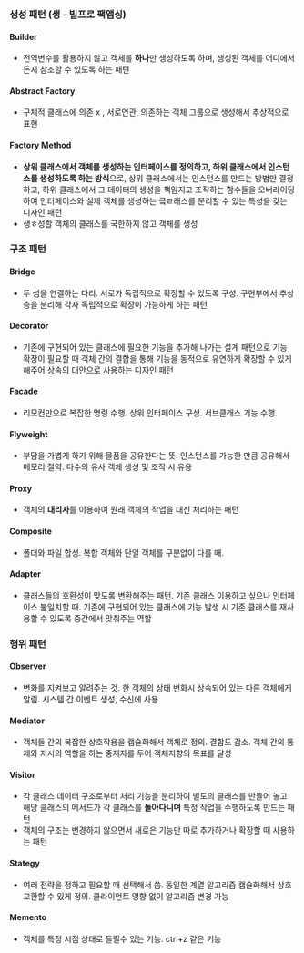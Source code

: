 ### 생성 패턴 (생 - 빌프로 팩앱싱)
#### Builder
- 전역변수를 활용하지 않고 객체를 **하나**만 생성하도록 하며, 생성된 객체를 어디에서든지 참조할 수 있도록 하는 패턴
#### Abstract Factory
- 구체적 클래스에 의존 x , 서로연관, 의존하는 객체 그룹으로 생성해서 추상적으로 표현
#### Factory Method
- **상위 클래스에서 객체를 생성하는 인터페이스를 정의하고, 하위 클래스에서 인스턴스를 생성하도록 하는 방식**으로, 상위 클래스에서는 인스턴스를 만드는 방법만 결정하고, 하위 클래스에서 그 데이터의 생성을 책임지고 조작하는 함수들을 오버라이딩하여 인터페이스와 실제 객체를 생성하는 킄ㄹ래스를 분리할 수 있는 특성을 갖는 디자인 패턴
- 생ㅎ성할 객체의 클래스를 국한하지 않고 객체를 생성
### 구조 패턴
#### Bridge
- 두 섬을 연결하는 다리. 서로가 독립적으로 확장할 수 있도록 구성. 구현부에서 추상층을 분리해 각자 독립적으로 확장이 가능하게 하는 패턴
#### Decorator
- 기존에 구현되어 있는 클래스에 필요한 기능을 추가해 나가는 설계 패턴으로 기능 확장이 필요할 때 객체 간의 결합을 통해 기능을 동적으로 유연하게 확장할 수 있게 해주어 상속의 대안으로 사용하는 디자인 패턴
#### Facade
- 리모컨만으로 복잡한 명령 수행. 상위 인터페이스 구성. 서브클래스 기능 수행.
#### Flyweight
- 부담을 가볍게 하기 위해 물품을 공유한다는 뜻. 인스턴스를 가능한 만큼 공유해서 메모리 절약. 다수의 유사 객체 생성 및 조작 시 유용
#### Proxy
- 객체의 **대리자**를 이용하여 원래 객체의 작업을 대신 처리하는 패턴
#### Composite
- 폴더와 파일 합성. 복합 객체와 단일 객체를 구분없이 다룰 때.
#### Adapter
- 클래스들의 호환성이 맞도록 변환해주는 패턴. 기존 클래스 이용하고 싶으나 인터페이스 불일치할 때. 기존에 구현되어 있는 클래스에 기능 발생 시 기존 클래스를 재사용할 수 있도록 중간에서 맞춰주는 역할
### 행위 패턴
#### Observer
- 변화를 지켜보고 알려주는 것. 한 객체의 상태 변화시 상속되어 있는 다른 객체에게 알림. 시스템 간 이벤트 생성, 수신에  사용
#### Mediator
- 객체들 간의 복잡한 상호작용을 캡슐화해서 객체로 정의. 결합도 감소. 객체 간의 통제와 지시의 역할을 하는 중재자를 두어 객체지향의 목표를 달성
#### Visitor
- 각 클래스 데이터 구조로부터 처리 기능을 분리하여 별도의 클래스를 만들어 놓고 해당 클래스의 메서드가 각 클래스를 **돌아다니며** 특정 작업을 수행하도록 만드는 패턴
- 객체의 구조는 변경하지 않으면서 새로은 기능만 따로 추가하거나 확장할 때 사용하는 패턴
#### Stategy
- 여러 전략을 정하고 필요할 때 선택해서 씀. 동일한 계열 알고리즘 캡슐화해서 상호 교환할 수 있게 정의. 클라이언트 영향 없이 알고리즘 변경 가능
#### Memento
- 객체를 특정 시점 상태로 돌릴수 있는 기능. ctrl+z 같은 기능


